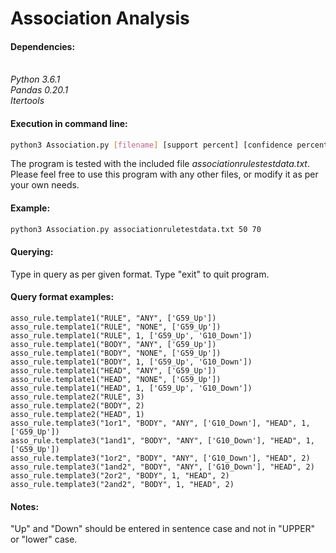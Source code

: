 # Association Analysis

#### Dependencies:
<i>
<br>Python 3.6.1
<br>Pandas 0.20.1
<br>Itertools
</i>

#### Execution in command line: 

```bash
python3 Association.py [filename] [support percent] [confidence percent]
```
The program is tested with the included file <i>associationrulestestdata.txt</i>. 
Please feel free to use this program with any other files, or modify it as per your own needs.

#### Example:

```bash
python3 Association.py associationruletestdata.txt 50 70
```

#### Querying:
Type in query as per given format. Type "exit" to quit program.

#### Query format examples:
```
asso_rule.template1("RULE", "ANY", ['G59_Up'])
asso_rule.template1("RULE", "NONE", ['G59_Up'])
asso_rule.template1("RULE", 1, ['G59_Up', 'G10_Down'])
asso_rule.template1("BODY", "ANY", ['G59_Up'])
asso_rule.template1("BODY", "NONE", ['G59_Up'])
asso_rule.template1("BODY", 1, ['G59_Up', 'G10_Down'])
asso_rule.template1("HEAD", "ANY", ['G59_Up'])
asso_rule.template1("HEAD", "NONE", ['G59_Up'])
asso_rule.template1("HEAD", 1, ['G59_Up', 'G10_Down'])
asso_rule.template2("RULE", 3)
asso_rule.template2("BODY", 2)
asso_rule.template2("HEAD", 1)
asso_rule.template3("1or1", "BODY", "ANY", ['G10_Down'], "HEAD", 1, ['G59_Up'])
asso_rule.template3("1and1", "BODY", "ANY", ['G10_Down'], "HEAD", 1, ['G59_Up'])
asso_rule.template3("1or2", "BODY", "ANY", ['G10_Down'], "HEAD", 2)
asso_rule.template3("1and2", "BODY", "ANY", ['G10_Down'], "HEAD", 2)
asso_rule.template3("2or2", "BODY", 1, "HEAD", 2)
asso_rule.template3("2and2", "BODY", 1, "HEAD", 2)
```

#### Notes:
"Up" and "Down" should be entered in sentence case and not in "UPPER" or "lower" case.
